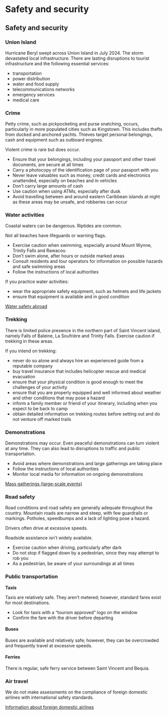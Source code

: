 # Safety and security

## Safety and security

### Union Island

Hurricane Beryl swept across Union Island in July 2024. The storm devastated local infrastructure. There are lasting disruptions to tourist infrastructure and the following essential services:

* transportation
* power distribution
* water and food supply
* telecommunications networks
* emergency services
* medical care

### Crime

Petty crime, such as pickpocketing and purse snatching, occurs, particularly in more populated cities such as Kingstown. This includes thefts from docked and anchored yachts. Thieves target personal belongings, cash and equipment such as outboard engines.

Violent crime is rare but does occur.

* Ensure that your belongings, including your passport and other travel documents, are secure at all times
* Carry a photocopy of the identification page of your passport with you
* Never leave valuables such as money, credit cards and electronics unattended, especially on beaches and in vehicles
* Don’t carry large amounts of cash
* Use caution when using ATMs, especially after dusk
* Avoid travelling between and around eastern Caribbean islands at night as these areas may be unsafe, and robberies can occur

### Water activities

Coastal waters can be dangerous. Riptides are common.

Not all beaches have lifeguards or warning flags.

* Exercise caution when swimming, especially around Mount Wynne, Trinity Falls and Rawacou
* Don’t swim alone, after hours or outside marked areas
* Consult residents and tour operators for information on possible hazards and safe swimming areas
* Follow the instructions of local authorities

If you practice water activities:

* wear the appropriate safety equipment, such as helmets and life jackets
* ensure that equipment is available and in good condition

[Water safety abroad](https://travel.gc.ca/travelling/health-safety/water-safety)

### Trekking

There is limited police presence in the northern part of Saint Vincent island, namely Falls of Baleine, La Soufrière and Trinity Falls. Exercise caution if trekking in these areas.

If you intend on trekking:

* never do so alone and always hire an experienced guide from a reputable company
* buy travel insurance that includes helicopter rescue and medical evacuation
* ensure that your physical condition is good enough to meet the challenges of your activity
* ensure that you are properly equipped and well informed about weather and other conditions that may pose a hazard
* inform a family member or friend of your itinerary, including when you expect to be back to camp
* obtain detailed information on trekking routes before setting out and do not venture off marked trails

### Demonstrations

Demonstrations may occur. Even peaceful demonstrations can turn violent at any time. They can also lead to disruptions to traffic and public transportation.

* Avoid areas where demonstrations and large gatherings are taking place
* Follow the instructions of local authorities
* Monitor local media for information on ongoing demonstrations

[Mass gatherings (large-scale events)](https://travel.gc.ca/travelling/health-safety/mass-gatherings)

### Road safety

Road conditions and road safety are generally adequate throughout the country. Mountain roads are narrow and steep, with few guardrails or markings. Potholes, speedbumps and a lack of lighting pose a hazard.

Drivers often drive at excessive speeds.

Roadside assistance isn’t widely available.

* Exercise caution when driving, particularly after dark
* Do not stop if flagged down by a pedestrian, since they may attempt to rob you
* As a pedestrian, be aware of your surroundings at all times

### Public transportation

**Taxis**

Taxis are relatively safe. They aren’t metered; however, standard fares exist for most destinations.

* Look for taxis with a “tourism approved” logo on the window
* Confirm the fare with the driver before departing

#### Buses

Buses are available and relatively safe; however, they can be overcrowded and frequently travel at excessive speeds.

#### Ferries

There is regular, safe ferry service between Saint Vincent and Bequia.

### Air travel

We do not make assessments on the compliance of foreign domestic airlines with international safety standards.

[Information about foreign domestic airlines](https://travel.gc.ca/air/in-flight-safety#other)